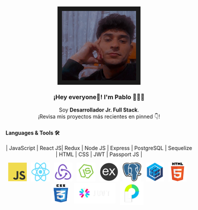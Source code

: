 <p align="center" width="300">
   <img align="center" width="200" border="12" src="./perfil3.png" />
   <h3 align="center">¡Hey everyone👋! I'm Pablo 👨🏻‍💻</h3>
</p>

<p align="center">Soy <strong>Desarrollador Jr. Full Stack</strong>.<br />¡Revisa mis proyectos más recientes en pinned 👇!</p>
<p align="center">


#### Languages & Tools 🛠️

<p align="center">
| JavaScript | React JS| Redux | Node JS | Express | PostgreSQL | Sequelize | HTML | CSS | JWT | Passport JS |
</p>
<p align="center">
  <img src="./assets/img/javascript.png" width="50" height="50" align="center"/>
    &nbsp;
  <img src="./assets/img/react.png" width="50" height="50" align="center"/>
    &nbsp;
  <img src="./assets/img/redux.png" width="50" height="50" align="center"/>
    &nbsp;
  <img src="./assets/img/nodejs.png" width="50" height="50" align="center"/>
    &nbsp;
  <img src="./assets/img/express.png" width="50" height="50" align="center"/>
    &nbsp;
  <img src="./assets/img/postgresql.png" width="50" height="50" align="center"/>
    &nbsp;
  <img src="./assets/img/sequelize.png" width="50" height="50" align="center"/>
    &nbsp;
  <img src="./assets/img/html5.png" width="50" height="50" align="center"/>
    &nbsp;
  <img src="./assets/img/css.png" width="50" height="50" align="center"/>
    &nbsp;
    <img src="./assets/img/jwt.png" width="111.3" height="55.65" align="center"/>
    &nbsp;
    <img src="./assets/img/passport.png" width="65" height="65" align="center"/>
    &nbsp;
</p>
&nbsp;
&nbsp;
